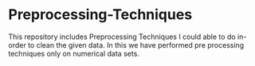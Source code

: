 # Preprocessing-Techniques
This repository includes Preprocessing Techniques I could able to do in-order to clean the given data.
In this we have performed pre processing techniques only on numerical data sets.
